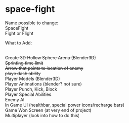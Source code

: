 # space-fight

Name possible to change:
<br/>
SpaceFight
<br/>
Fight or Flight
<br/>

What to Add:

<br/>~~Create 3D Hollow Sphere Arena (Blender3D)~~
<br/>~~Sprinting time limit~~
<br/>~~Arrow that points to location of enemy~~
<br/>~~playe dash ability~~
<br/>Player Models (Blender3D)
<br/>Player Animations (blender? not sure)
<br/>Player Punch, Kick, Block
<br/>Player Special Abilities
<br/>Enemy AI
<br/>In Game UI (healthbar, special power icons/recharge bars)
<br/>Game Won Screen (at very end of project)
<br/>Multiplayer (look into how to do this)
